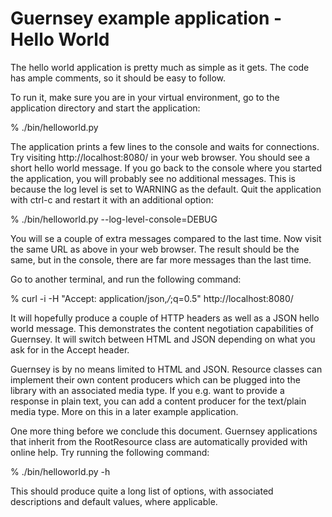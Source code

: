 <!--
    Guernsey - Library to simplify creating REST web services using Python and Twisted
    Copyright (C) 2016 Ingemar Nilsson

    This program is free software: you can redistribute it and/or modify
    it under the terms of the GNU General Public License as published by
    the Free Software Foundation, either version 3 of the License, or
    (at your option) any later version.

    This program is distributed in the hope that it will be useful,
    but WITHOUT ANY WARRANTY; without even the implied warranty of
    MERCHANTABILITY or FITNESS FOR A PARTICULAR PURPOSE.  See the
    GNU General Public License for more details.

    You should have received a copy of the GNU General Public License
    along with this program.  If not, see <http://www.gnu.org/licenses/>.
-->

# Guernsey example application - Hello World

The hello world application is pretty much as simple as it gets. The
code has ample comments, so it should be easy to follow.

To run it, make sure you are in your virtual environment, go to the
application directory and start the application:

  % ./bin/helloworld.py

The application prints a few lines to the console and waits for
connections. Try visiting http://localhost:8080/ in your web
browser. You should see a short hello world message. If you go back to
the console where you started the application, you will probably see
no additional messages. This is because the log level is set to
WARNING as the default. Quit the application with ctrl-c and restart
it with an additional option:

  % ./bin/helloworld.py --log-level-console=DEBUG

You will se a couple of extra messages compared to the last time. Now
visit the same URL as above in your web browser. The result should be
the same, but in the console, there are far more messages than the
last time.

Go to another terminal, and run the following command:

  % curl -i -H "Accept: application/json,*/*;q=0.5" http://localhost:8080/

It will hopefully produce a couple of HTTP headers as well as a JSON
hello world message. This demonstrates the content negotiation
capabilities of Guernsey. It will switch between HTML and JSON
depending on what you ask for in the Accept header.

Guernsey is by no means limited to HTML and JSON. Resource classes can
implement their own content producers which can be plugged into the
library with an associated media type. If you e.g. want to provide a
response in plain text, you can add a content producer for the
text/plain media type. More on this in a later example application.

One more thing before we conclude this document. Guernsey applications
that inherit from the RootResource class are automatically provided
with online help. Try running the following command:

  % ./bin/helloworld.py -h

This should produce quite a long list of options, with associated
descriptions and default values, where applicable.
